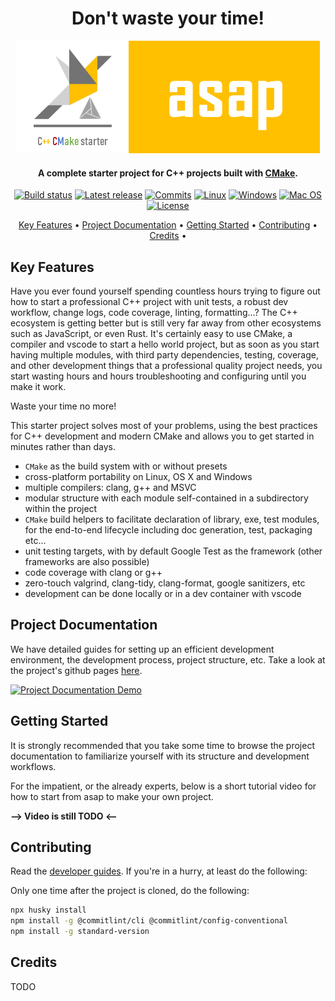 <div align="center">

# Don't waste your time!

![Start Now!!](doc/_static/asap-banner.png "ASAP banner")

</div>

<h4 align="center">A complete starter project for C++ projects built with
<a href="https://cmake.org/" target="_blank">CMake</a>.</h4>

<div align="center">

[![Build status][build-status-badge]][build-matrix]
[![Latest release][release-badge]][latest-release]
[![Commits][last-commit-badge]][commits]
[![Linux][linux-badge]][latest-release]
[![Windows][windows-badge]][latest-release]
[![Mac OS][macos-badge]][latest-release]
[![License][license-badge]][license]

</div>

<p align="center">
  <a href="#key-features">Key Features</a> •
  <a href="#project-documentation">Project Documentation</a> •
  <a href="#getting-started">Getting Started</a> •
  <a href="#Contributing">Contributing</a> •
  <a href="#credits">Credits</a> •
</p>

## Key Features

Have you ever found yourself spending countless hours trying to figure out how
to start a professional C++ project with unit tests, a robust dev workflow,
change logs, code coverage, linting, formatting...? The C++ ecosystem is getting
better but is still very far away from other ecosystems such as JavaScript, or
even Rust. It's certainly easy to use CMake, a compiler and vscode to start a
hello world project, but as soon as you start having multiple modules, with
third party dependencies, testing, coverage, and other development things that a
professional quality project needs, you start wasting hours and hours
troubleshooting and configuring until you make it work.

Waste your time no more!

This starter project solves most of your problems, using the best practices for
C++ development and modern CMake and allows you to get started in minutes rather
than days.

- `CMake` as the build system with or without presets
- cross-platform portability on Linux, OS X and Windows
- multiple compilers: clang, g++ and MSVC
- modular structure with each module self-contained in a subdirectory within the
  project
- `CMake` build helpers to facilitate declaration of library, exe, test modules,
  for the end-to-end lifecycle including doc generation, test, packaging etc...
- unit testing targets, with by default Google Test as the framework (other
  frameworks are also possible)
- code coverage with clang or g++
- zero-touch valgrind, clang-tidy, clang-format, google sanitizers, etc
- development can be done locally or in a dev container with vscode

## Project Documentation

We have detailed guides for setting up an efficient development environment, the
development process, project structure, etc. Take a look at the project's github
pages [here](https://abdes.github.io/asap/asap_master/html/).

[![Project Documentation Demo][project-docs-thumb]][project-docs-video]

## Getting Started

It is strongly recommended that you take some time to browse the project
documentation to familiarize yourself with its structure and development
workflows.

For the impatient, or the already experts, below is a short tutorial video for
how to start from asap to make your own project.

**--> Video is still TODO <--**

## Contributing

Read the [developer guides](https://abdes.github.io/asap/master/html/).
If you're in a hurry, at least do the following:

Only one time after the project is cloned, do the following:

```bash
npx husky install
npm install -g @commitlint/cli @commitlint/config-conventional
npm install -g standard-version
```

## Credits

TODO

[license-badge]: https://img.shields.io/github/license/abdes/asap
[build-status-badge]: https://github.com/abdes/asap/actions/workflows/cmake-build.yml/badge.svg?branch=develop
[release-badge]: https://img.shields.io/github/v/release/abdes/asap
[linux-badge]: https://img.shields.io/badge/OS-linux-blue
[windows-badge]: https://img.shields.io/badge/OS-windows-blue
[macos-badge]: https://img.shields.io/badge/OS-macOS-blue
[last-commit-badge]: https://img.shields.io/github/last-commit/abdes/asap
[build-matrix]: https://github.com/abdes/asap/actions/workflows/cmake-build.yml
[license]: https://opensource.org/licenses/BSD-3-Clause
[latest-release]: https://github.com/abdes/asap/releases/latest
[commits]: https://github.com/abdes/asap/commits
[project-docs]: https://abdes.github.io/asap/asap_master/html/index.html
[project-docs-video]: https://www.loom.com/embed/3a1f6c2b49544ba7877a8266ef790a8d
[project-docs-thumb]: https://cdn.loom.com/sessions/thumbnails/3a1f6c2b49544ba7877a8266ef790a8d-with-play.gif
